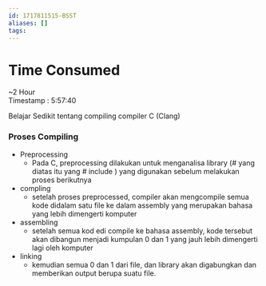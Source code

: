 ```yaml
---
id: 1717811515-BSST
aliases: []
tags:
---
```

# Time Consumed
~2 Hour  
Timestamp : 5:57:40

Belajar Sedikit tentang compiling compiler C (Clang)

### Proses Compiling 
- Preprocessing
	- Pada C, preprocessing dilakukan untuk menganalisa library (# yang diatas itu yang # include ) yang digunakan sebelum melakukan proses berikutnya
- compling 
	- setelah proses preprocessed, compiler akan mengcompile semua kode didalam satu file ke dalam assembly yang merupakan bahasa yang lebih dimengerti komputer
- assembling 
	- setelah semua kod edi compile ke bahasa assembly, kode tersebut akan dibangun menjadi kumpulan 0 dan 1 yang jauh lebih dimengerti lagi oleh komputer 
- linking 
	- kemudian semua 0 dan 1 dari file, dan library akan digabungkan dan memberikan output berupa suatu file.


